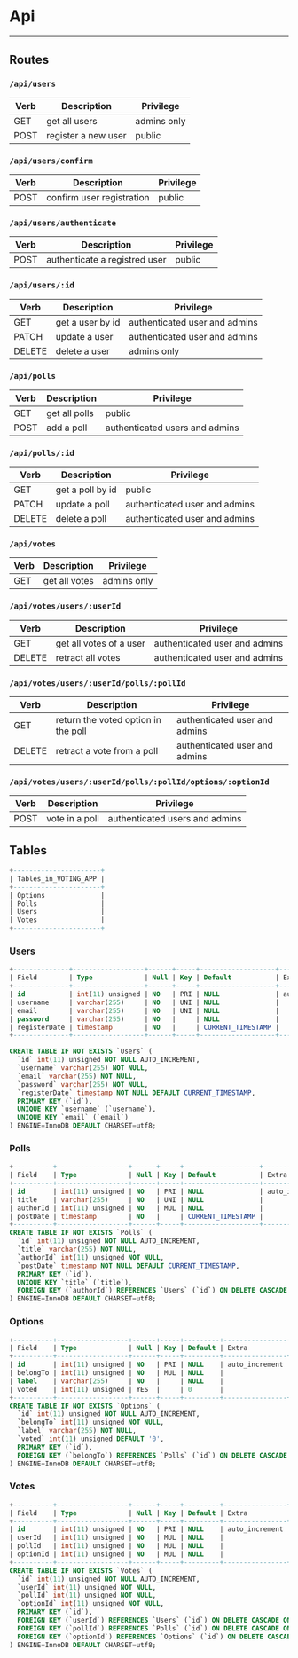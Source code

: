 # Api
---
## Routes
### `/api/users`

| Verb  | Description         | Privilege   |
|--     |---                  |---          |
| GET   | get all users       | admins only |
| POST  | register a new user | public      |

### `/api/users/confirm`

| Verb  | Description                | Privilege   |
|--     |---                         |---          |
| POST  | confirm user registration  | public      |

### `/api/users/authenticate`

| Verb  | Description                   | Privilege   |
|--     |---                            |---          |
| POST  | authenticate a registred user | public      |


### `/api/users/:id`

| Verb   | Description      | Privilege 	                   |
|--      |---               |---                             |
| GET    | get a user by id | authenticated user and admins  |
| PATCH  | update a user    | authenticated user and admins  |
| DELETE | delete a user    | admins only                    |

### `/api/polls`

| Verb   | Description      | Privilege 	                   |
|--      |---               |---                             |
| GET    | get all polls    | public                         |
| POST   | add a poll       | authenticated users and admins |

### `/api/polls/:id`

| Verb   | Description      | Privilege 	                   |
|--      |---               |---                             |
| GET    | get a poll by id | public                         |
| PATCH  | update a poll    | authenticated user and admins  |
| DELETE | delete a poll    | authenticated user and admins  |

### `/api/votes`

| Verb   | Description      | Privilege 	                   |
|--      |---               |---                             |
| GET    | get all votes    | admins only                    |

### `/api/votes/users/:userId`

| Verb   | Description             |Privilege 	                   |
|--      |---                      |---                            |
| GET    | get all votes of a user | authenticated user and admins |
| DELETE | retract all votes       | authenticated user and admins |

### `/api/votes/users/:userId/polls/:pollId`

| Verb   | Description                         | Privilege 	                  |
|--      |---                                  |---                           |
| GET    | return the voted option in the poll | authenticated user and admins|
| DELETE | retract a vote from a poll          | authenticated user and admins|

### `/api/votes/users/:userId/polls/:pollId/options/:optionId`

| Verb   | Description      |Privilege 	                     |
|--      |---               |---                             |
| POST   | vote in a poll   | authenticated users and admins |

## Tables
```sql
+----------------------+
| Tables_in_VOTING_APP |
+----------------------+
| Options              |
| Polls                |
| Users                |
| Votes                |
+----------------------+
```
### Users
```sql
+--------------+------------------+------+-----+-------------------+----------------+
| Field        | Type             | Null | Key | Default           | Extra          |
+--------------+------------------+------+-----+-------------------+----------------+
| id           | int(11) unsigned | NO   | PRI | NULL              | auto_increment |
| username     | varchar(255)     | NO   | UNI | NULL              |                |
| email        | varchar(255)     | NO   | UNI | NULL              |                |
| password     | varchar(255)     | NO   |     | NULL              |                |
| registerDate | timestamp        | NO   |     | CURRENT_TIMESTAMP |                |
+--------------+------------------+------+-----+-------------------+----------------+

CREATE TABLE IF NOT EXISTS `Users` (
  `id` int(11) unsigned NOT NULL AUTO_INCREMENT,
  `username` varchar(255) NOT NULL,
  `email` varchar(255) NOT NULL,
  `password` varchar(255) NOT NULL,
  `registerDate` timestamp NOT NULL DEFAULT CURRENT_TIMESTAMP,
  PRIMARY KEY (`id`),
  UNIQUE KEY `username` (`username`),
  UNIQUE KEY `email` (`email`)
) ENGINE=InnoDB DEFAULT CHARSET=utf8;
```
### Polls
```sql
+----------+------------------+------+-----+-------------------+----------------+
| Field    | Type             | Null | Key | Default           | Extra          |
+----------+------------------+------+-----+-------------------+----------------+
| id       | int(11) unsigned | NO   | PRI | NULL              | auto_increment |
| title    | varchar(255)     | NO   | UNI | NULL              |                |
| authorId | int(11) unsigned | NO   | MUL | NULL              |                |
| postDate | timestamp        | NO   |     | CURRENT_TIMESTAMP |                |
+----------+------------------+------+-----+-------------------+----------------+
CREATE TABLE IF NOT EXISTS `Polls` (
  `id` int(11) unsigned NOT NULL AUTO_INCREMENT,
  `title` varchar(255) NOT NULL,
  `authorId` int(11) unsigned NOT NULL,
  `postDate` timestamp NOT NULL DEFAULT CURRENT_TIMESTAMP,
  PRIMARY KEY (`id`),
  UNIQUE KEY `title` (`title`),
  FOREIGN KEY (`authorId`) REFERENCES `Users` (`id`) ON DELETE CASCADE ON UPDATE CASCADE
) ENGINE=InnoDB DEFAULT CHARSET=utf8;
```
### Options
```sql
+----------+------------------+------+-----+---------+----------------+
| Field    | Type             | Null | Key | Default | Extra          |
+----------+------------------+------+-----+---------+----------------+
| id       | int(11) unsigned | NO   | PRI | NULL    | auto_increment |
| belongTo | int(11) unsigned | NO   | MUL | NULL    |                |
| label    | varchar(255)     | NO   |     | NULL    |                |
| voted    | int(11) unsigned | YES  |     | 0       |                |
+----------+------------------+------+-----+---------+----------------+
CREATE TABLE IF NOT EXISTS `Options` (
  `id` int(11) unsigned NOT NULL AUTO_INCREMENT,
  `belongTo` int(11) unsigned NOT NULL,
  `label` varchar(255) NOT NULL,
  `voted` int(11) unsigned DEFAULT '0',
  PRIMARY KEY (`id`),
  FOREIGN KEY (`belongTo`) REFERENCES `Polls` (`id`) ON DELETE CASCADE ON UPDATE CASCADE
) ENGINE=InnoDB DEFAULT CHARSET=utf8;
```
### Votes
```sql
+----------+------------------+------+-----+---------+----------------+
| Field    | Type             | Null | Key | Default | Extra          |
+----------+------------------+------+-----+---------+----------------+
| id       | int(11) unsigned | NO   | PRI | NULL    | auto_increment |
| userId   | int(11) unsigned | NO   | MUL | NULL    |                |
| pollId   | int(11) unsigned | NO   | MUL | NULL    |                |
| optionId | int(11) unsigned | NO   | MUL | NULL    |                |
+----------+------------------+------+-----+---------+----------------+
CREATE TABLE IF NOT EXISTS `Votes` (
  `id` int(11) unsigned NOT NULL AUTO_INCREMENT,
  `userId` int(11) unsigned NOT NULL,
  `pollId` int(11) unsigned NOT NULL,
  `optionId` int(11) unsigned NOT NULL,
  PRIMARY KEY (`id`),
  FOREIGN KEY (`userId`) REFERENCES `Users` (`id`) ON DELETE CASCADE ON UPDATE CASCADE,
  FOREIGN KEY (`pollId`) REFERENCES `Polls` (`id`) ON DELETE CASCADE ON UPDATE CASCADE,
  FOREIGN KEY (`optionId`) REFERENCES `Options` (`id`) ON DELETE CASCADE ON UPDATE CASCADE
) ENGINE=InnoDB DEFAULT CHARSET=utf8;
```

